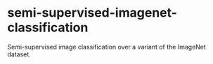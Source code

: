 # semi-supervised-imagenet-classification
Semi-supervised image classification over a variant of the ImageNet dataset.
